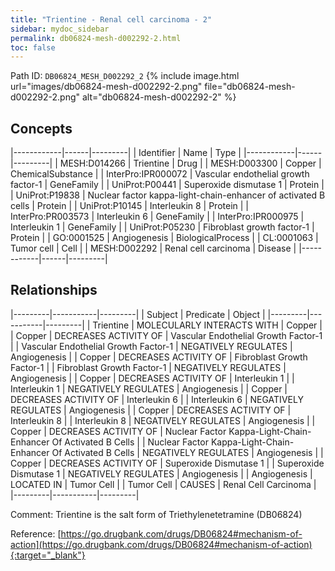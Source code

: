 ```yaml
---
title: "Trientine - Renal cell carcinoma - 2"
sidebar: mydoc_sidebar
permalink: db06824-mesh-d002292-2.html
toc: false 
---
```



Path ID: `DB06824_MESH_D002292_2`
{% include image.html url="images/db06824-mesh-d002292-2.png" file="db06824-mesh-d002292-2.png" alt="db06824-mesh-d002292-2" %}

## Concepts

|------------|------|---------|
| Identifier | Name | Type    |
|------------|------|---------|
| MESH:D014266 | Trientine | Drug |
| MESH:D003300 | Copper | ChemicalSubstance |
| InterPro:IPR000072 | Vascular endothelial growth factor-1 | GeneFamily |
| UniProt:P00441 | Superoxide dismutase 1 | Protein |
| UniProt:P19838 | Nuclear factor kappa-light-chain-enhancer of activated B cells | Protein |
| UniProt:P10145 | Interleukin 8 | Protein |
| InterPro:PR003573 | Interleukin 6 | GeneFamily |
| InterPro:IPR000975 | Interleukin 1 | GeneFamily |
| UniProt:P05230 | Fibroblast growth factor-1 | Protein |
| GO:0001525 | Angiogenesis | BiologicalProcess |
| CL:0001063 | Tumor cell | Cell |
| MESH:D002292 | Renal cell carcinoma | Disease |
|------------|------|---------|

## Relationships

|---------|-----------|---------|
| Subject | Predicate | Object  |
|---------|-----------|---------|
| Trientine | MOLECULARLY INTERACTS WITH | Copper |
| Copper | DECREASES ACTIVITY OF | Vascular Endothelial Growth Factor-1 |
| Vascular Endothelial Growth Factor-1 | NEGATIVELY REGULATES | Angiogenesis |
| Copper | DECREASES ACTIVITY OF | Fibroblast Growth Factor-1 |
| Fibroblast Growth Factor-1 | NEGATIVELY REGULATES | Angiogenesis |
| Copper | DECREASES ACTIVITY OF | Interleukin 1 |
| Interleukin 1 | NEGATIVELY REGULATES | Angiogenesis |
| Copper | DECREASES ACTIVITY OF | Interleukin 6 |
| Interleukin 6 | NEGATIVELY REGULATES | Angiogenesis |
| Copper | DECREASES ACTIVITY OF | Interleukin 8 |
| Interleukin 8 | NEGATIVELY REGULATES | Angiogenesis |
| Copper | DECREASES ACTIVITY OF | Nuclear Factor Kappa-Light-Chain-Enhancer Of Activated B Cells |
| Nuclear Factor Kappa-Light-Chain-Enhancer Of Activated B Cells | NEGATIVELY REGULATES | Angiogenesis |
| Copper | DECREASES ACTIVITY OF | Superoxide Dismutase 1 |
| Superoxide Dismutase 1 | NEGATIVELY REGULATES | Angiogenesis |
| Angiogenesis | LOCATED IN | Tumor Cell |
| Tumor Cell | CAUSES | Renal Cell Carcinoma |
|---------|-----------|---------|

Comment: Trientine is the salt form of Triethylenetetramine (DB06824)

Reference: [https://go.drugbank.com/drugs/DB06824#mechanism-of-action](https://go.drugbank.com/drugs/DB06824#mechanism-of-action){:target="_blank"}